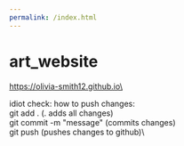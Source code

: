 ```yaml
---
permalink: /index.html
---
```


# art_website

https://olivia-smith12.github.io\

idiot check: how to push changes:\
git add . (. adds all changes)\
git commit -m "message" (commits changes)\
git push (pushes changes to github)\

